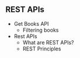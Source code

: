 ## REST APIs

- Get Books API
  - Filtering books
- Rest APIs
  - What are REST APIs?
  - REST Principles
